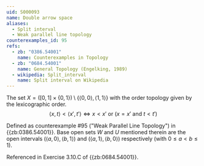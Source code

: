 ```yaml
---
uid: S000093
name: Double arrow space
aliases:
  - Split interval
  - Weak parallel line topology
counterexamples_id: 95
refs:
  - zb: "0386.54001"
    name: Counterexamples in Topology
  - zb: "0684.54001"
    name: General Topology (Engelking, 1989)
  - wikipedia: Split_interval
    name: Split interval on Wikipedia
---
```


The set $X=([0,1]\times\{0,1\})\setminus
\{\langle 0,0\rangle,\langle 1,1\rangle \}$ with the order topology given by the lexicographic order.
$$\langle x,t\rangle < \langle x',t'\rangle
\iff x<x' \text{ or } (x=x' \text{ and } t<t')$$

Defined as counterexample #95 ("Weak Parallel Line Topology")
in {{zb:0386.54001}}. Base open sets $W$ and $U$ mentioned therein are the open intervals
$(\langle a,0\rangle, \langle b,1\rangle)$ and
$(\langle a,1\rangle, \langle b,0\rangle)$ respectively
(with $0\leq a<b\leq 1$).

Referenced in Exercise 3.10.C of {{zb:0684.54001}}.
